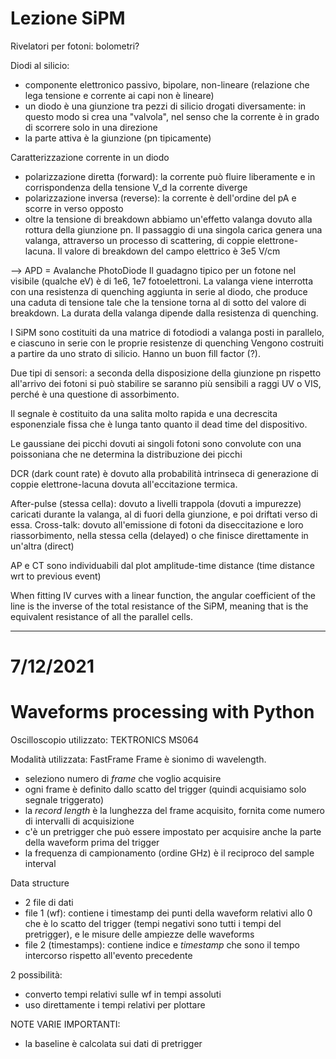 # Lezione SiPM

Rivelatori per fotoni: bolometri?

Diodi al silicio:
- componente elettronico passivo, bipolare, non-lineare (relazione che lega tensione e corrente ai capi non è lineare)
- un diodo è una giunzione tra pezzi di silicio drogati diversamente: in questo modo si crea una "valvola", nel senso che la corrente è in grado di scorrere solo in una direzione
- la parte attiva è la giunzione (pn tipicamente)

Caratterizzazione corrente in un diodo
- polarizzazione diretta (forward): la corrente può fluire liberamente e in corrispondenza della tensione V_d la corrente diverge
- polarizzazione inversa (reverse): la corrente è dell'ordine del pA e scorre in verso opposto
- oltre la tensione di breakdown abbiamo un'effetto valanga dovuto alla rottura della giunzione pn. Il passaggio di una singola carica genera una valanga, attraverso un processo di scattering, di coppie elettrone-lacuna. Il valore di breakdown del campo elettrico è 3e5 V/cm

--> APD = Avalanche PhotoDiode
Il guadagno tipico per un fotone nel visibile (qualche eV) è di 1e6, 1e7 fotoelettroni.
La valanga viene interrotta con una resistenza di quenching aggiunta in serie al diodo, che produce una caduta di tensione tale che la tensione torna al di sotto del valore di breakdown. La durata della valanga dipende dalla resistenza di quenching.

I SiPM sono costituiti da una matrice di fotodiodi a valanga posti in parallelo, e ciascuno in serie con le proprie resistenze di quenching
Vengono costruiti a partire da uno strato di silicio. Hanno un buon fill factor (?).

Due tipi di sensori: a seconda della disposizione della giunzione pn rispetto all'arrivo dei fotoni si può stabilire se saranno più sensibili a raggi UV o VIS, perché è una questione di assorbimento.

Il segnale è costituito da una salita molto rapida e una decrescita esponenziale fissa che è lunga tanto quanto il dead time del dispositivo.

Le gaussiane dei picchi dovuti ai singoli fotoni sono convolute con una poissoniana che ne determina la distribuzione dei picchi

DCR (dark count rate) è dovuto alla probabilità intrinseca di generazione di coppie elettrone-lacuna dovuta all'eccitazione termica.

After-pulse (stessa cella): dovuto a livelli trappola (dovuti a impurezze) caricati durante la valanga, al di fuori della giunzione, e poi driftati verso di essa.
Cross-talk: dovuto all'emissione di fotoni da diseccitazione e loro riassorbimento, nella stessa cella (delayed) o che finisce direttamente in un'altra (direct)

AP e CT sono individuabili dal plot amplitude-time distance (time distance wrt to previous event)

When fitting IV curves with a linear function, the angular coefficient of the line is the inverse of the total resistance of the SiPM, meaning that is the equivalent resistance of all the parallel cells.  

************************************************************************************************************

# 7/12/2021
# Waveforms processing with Python

Oscilloscopio utilizzato: TEKTRONICS MS064

Modalità utilizzata: FastFrame
Frame è sionimo di wavelength.
- seleziono numero di *frame* che voglio acquisire
- ogni frame è definito dallo scatto del trigger (quindi acquisiamo solo segnale triggerato)
- la *record length* è la lunghezza del frame acquisito, fornita come numero di intervalli di acquisizione
- c'è un pretrigger che può essere impostato per acquisire anche la parte della waveform prima del trigger
- la frequenza di campionamento (ordine GHz) è il reciproco del sample interval

Data structure
- 2 file di dati
- file 1 (wf): contiene i timestamp dei punti della waveform relativi allo 0 che è lo scatto del trigger (tempi negativi sono tutti i tempi del pretrigger), e le misure delle ampiezze delle waveforms
- file 2 (timestamps): contiene indice e *timestamp* che sono il tempo intercorso rispetto all'evento precedente

2 possibilità:
- converto tempi relativi sulle wf in tempi assoluti
- uso direttamente i tempi relativi per plottare

NOTE VARIE IMPORTANTI:
- la baseline è calcolata sui dati di pretrigger